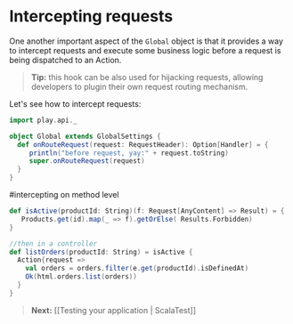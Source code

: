 # Intercepting requests

One another important aspect of  the ```Global``` object is that it provides a way to intercept requests and execute some business logic before a request is being dispatched to an Action. 

> **Tip:** this hook can be also used for hijacking requests, allowing developers to plugin their own request routing mechanism. 

Let's see how to intercept requests:

```scala
import play.api._

object Global extends GlobalSettings {
  def onRouteRequest(request: RequestHeader): Option[Handler] = {
     println("before request, yay:" + request.toString)
     super.onRouteRequest(request)
  }
}
```

#intercepting on method level

```scala
def isActive(productId: String)(f: Request[AnyContent] => Result) = {
   Products.get(id).map(_ => f).getOrElse( Results.Forbidden) 
}

//then in a controller
def listOrders(productId: String) = isActive {
  Action{request => 
    val orders = orders.filter(e.get(productId).isDefinedAt)
    Ok(html.orders.list(orders))
  }
}
```

> **Next:** [[Testing your application | ScalaTest]]